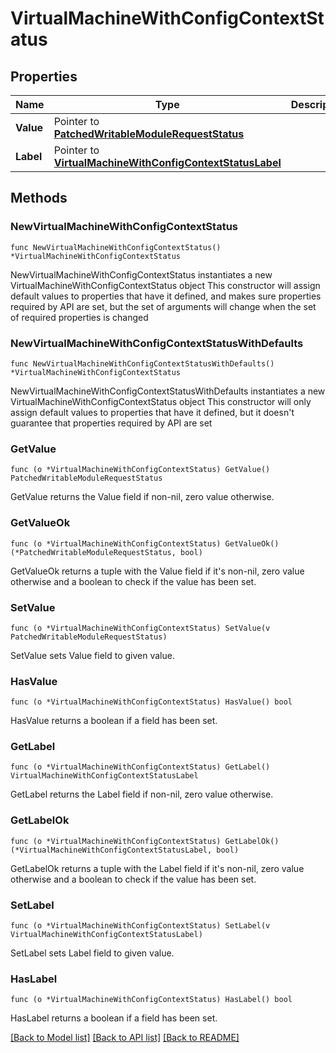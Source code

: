 # VirtualMachineWithConfigContextStatus

## Properties

Name | Type | Description | Notes
------------ | ------------- | ------------- | -------------
**Value** | Pointer to [**PatchedWritableModuleRequestStatus**](PatchedWritableModuleRequestStatus.md) |  | [optional] 
**Label** | Pointer to [**VirtualMachineWithConfigContextStatusLabel**](VirtualMachineWithConfigContextStatusLabel.md) |  | [optional] 

## Methods

### NewVirtualMachineWithConfigContextStatus

`func NewVirtualMachineWithConfigContextStatus() *VirtualMachineWithConfigContextStatus`

NewVirtualMachineWithConfigContextStatus instantiates a new VirtualMachineWithConfigContextStatus object
This constructor will assign default values to properties that have it defined,
and makes sure properties required by API are set, but the set of arguments
will change when the set of required properties is changed

### NewVirtualMachineWithConfigContextStatusWithDefaults

`func NewVirtualMachineWithConfigContextStatusWithDefaults() *VirtualMachineWithConfigContextStatus`

NewVirtualMachineWithConfigContextStatusWithDefaults instantiates a new VirtualMachineWithConfigContextStatus object
This constructor will only assign default values to properties that have it defined,
but it doesn't guarantee that properties required by API are set

### GetValue

`func (o *VirtualMachineWithConfigContextStatus) GetValue() PatchedWritableModuleRequestStatus`

GetValue returns the Value field if non-nil, zero value otherwise.

### GetValueOk

`func (o *VirtualMachineWithConfigContextStatus) GetValueOk() (*PatchedWritableModuleRequestStatus, bool)`

GetValueOk returns a tuple with the Value field if it's non-nil, zero value otherwise
and a boolean to check if the value has been set.

### SetValue

`func (o *VirtualMachineWithConfigContextStatus) SetValue(v PatchedWritableModuleRequestStatus)`

SetValue sets Value field to given value.

### HasValue

`func (o *VirtualMachineWithConfigContextStatus) HasValue() bool`

HasValue returns a boolean if a field has been set.

### GetLabel

`func (o *VirtualMachineWithConfigContextStatus) GetLabel() VirtualMachineWithConfigContextStatusLabel`

GetLabel returns the Label field if non-nil, zero value otherwise.

### GetLabelOk

`func (o *VirtualMachineWithConfigContextStatus) GetLabelOk() (*VirtualMachineWithConfigContextStatusLabel, bool)`

GetLabelOk returns a tuple with the Label field if it's non-nil, zero value otherwise
and a boolean to check if the value has been set.

### SetLabel

`func (o *VirtualMachineWithConfigContextStatus) SetLabel(v VirtualMachineWithConfigContextStatusLabel)`

SetLabel sets Label field to given value.

### HasLabel

`func (o *VirtualMachineWithConfigContextStatus) HasLabel() bool`

HasLabel returns a boolean if a field has been set.


[[Back to Model list]](../README.md#documentation-for-models) [[Back to API list]](../README.md#documentation-for-api-endpoints) [[Back to README]](../README.md)


